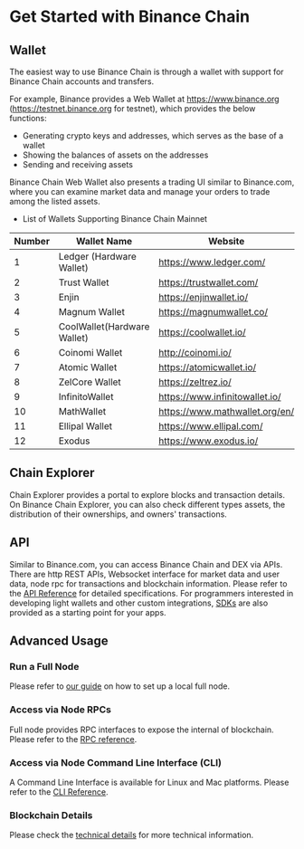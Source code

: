 # Get Started with Binance Chain

## Wallet
The easiest way to use Binance Chain is through a wallet with support for Binance Chain accounts and transfers.

For example, Binance provides a Web Wallet at https://www.binance.org (https://testnet.binance.org for testnet), which provides the below functions:

- Generating crypto keys and addresses, which serves as the base of a wallet
- Showing the balances of assets on the addresses
- Sending and receiving assets

Binance Chain Web Wallet also presents a trading UI similar to Binance.com, where you can examine market data and manage your orders to trade among the listed assets.

* List of Wallets Supporting Binance Chain Mainnet

| Number | Wallet Name                 | Website                          |
| ------ | --------------------------- | -------------------------------- |
| 1      | Ledger (Hardware Wallet)    | <https://www.ledger.com/>        |
| 2      | Trust Wallet                | <https://trustwallet.com/>       |
| 3      | Enjin                       | <https://enjinwallet.io/>        |
| 4      | Magnum Wallet               | <https://magnumwallet.co/>       |
| 5      | CoolWallet(Hardware Wallet) | <https://coolwallet.io/>         |
| 6      | Coinomi Wallet              | <http://coinomi.io/>             |
| 7      | Atomic Wallet               | <https://atomicwallet.io/>       |
| 8      | ZelCore Wallet              | <https://zeltrez.io/>            |
| 9      | InfinitoWallet              | <https://www.infinitowallet.io/> |
| 10     | MathWallet                  | <https://www.mathwallet.org/en/> |
| 11     | Ellipal Wallet              | <https://www.ellipal.com/>       |
| 12     | Exodus                      | https://www.exodus.io/           |

## Chain Explorer
Chain Explorer provides a portal to explore blocks and transaction details. On Binance Chain Explorer, 
you can also check different types assets, the distribution of their ownerships, and owners' transactions.

## API
Similar to Binance.com, you can access Binance Chain and DEX via APIs. There are http REST APIs, Websocket interface for market data and user data, node rpc for transactions and blockchain information. Please refer to the [API Reference](api-reference/dex-api.md) for detailed specifications. For programmers interested in developing light wallets and other custom integrations, [SDKs](api-reference/sdk.md) are also provided as a starting point for your apps.

## Advanced Usage

### Run a Full Node

Please refer to [our guide](fullnode.md) on how to set up a local full node.

### Access via Node RPCs
Full node provides RPC interfaces to expose the internal of blockchain. Please refer to the 
[RPC reference](api-reference/node-rpc.md).

### Access via Node Command Line Interface (CLI)
A Command Line Interface is available for Linux and Mac platforms. Please refer to the
[CLI Reference](api-reference/cli.md).

### Blockchain Details
Please check the [technical details](index.md#technology-details) for more technical information.
